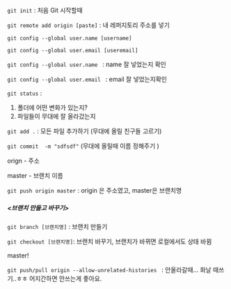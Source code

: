 `git init` : 처음 Git 시작할때

`git remote add origin [paste]` : 내 레퍼지토리 주소를 넣기

`git config --global user.name [username]`

`git config --global user.email [useremail]`

`git config --global user.name ` : name 잘 넣었는지 확인

`git config --global user.email ` : email 잘 넣었는지확인

`git status` :

1) 폴더에 어떤 변화가 있는지? 
2) 파일들이 무대에 잘 올라갔는지

`git add .` : 모든 파일 추가하기 (무대에 올릴 친구들 고르기)

`git commit  -m "sdfsdf"` (무대에 올릴때 이름 정해주기 )

orign - 주소

master - 브랜치 이름

`git push origin master` : origin  은 주소였고, master은 브랜치명



##### <브랜치 만들고 바꾸기>

`git branch [브랜치명]` : 브랜치 만들기

`git checkout [브랜치명]`: 브랜치 바꾸기, 브랜치가 바뀌면 로컬에서도 상태 바뀜



master!

`git push/pull origin --allow-unrelated-histories ` : 안올라갈때... 화날 때쓰기..ㅎㅎ 어지간하면 안쓰는게 죻아요.